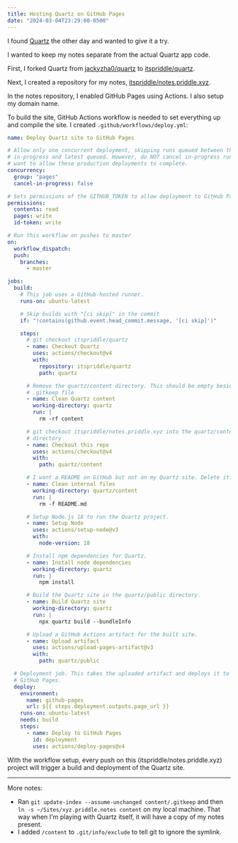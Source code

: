 ```yaml
---
title: Hosting Quartz on GitHub Pages
date: "2024-03-04T23:29:00-0500"
---
```


I found [Quartz][1] the other day and wanted to give it a try.

I wanted to keep my notes separate from the actual Quartz app code.

First, I forked Quartz from [jackyzha0/quartz][2] to [itspriddle/quartz][3].

Next, I created a repository for my notes, [itspriddle/notes.priddle.xyz][4].

In the notes repository, I enabled GitHub Pages using Actions. I also setup my domain name.

To build the site, GitHub Actions workflow is needed to set everything up and compile the site. I created `.github/workflows/deploy.yml`:

```yaml
name: Deploy Quartz site to GitHub Pages

# Allow only one concurrent deployment, skipping runs queued between the run
# in-progress and latest queued. However, do NOT cancel in-progress runs as we
# want to allow these production deployments to complete.
concurrency:
  group: "pages"
  cancel-in-progress: false

# Sets permissions of the GITHUB_TOKEN to allow deployment to GitHub Pages
permissions:
  contents: read
  pages: write
  id-token: write

# Run this workflow on pushes to master
on:
  workflow_dispatch:
  push:
    branches:
      - master

jobs:
  build:
    # This job uses a GitHub-hosted runner.
    runs-on: ubuntu-latest

    # Skip builds with "[ci skip]" in the commit
    if: "!contains(github.event.head_commit.message, '[ci skip]')"

    steps:
      # git checkout itspriddle/quartz
      - name: Checkout Quartz
        uses: actions/checkout@v4
        with:
          repository: itspriddle/quartz
          path: quartz

      # Remove the quartz/content directory. This should be empty besides a
      # .gitkeep file
      - name: Clean Quartz content
        working-directory: quartz
        run: |
          rm -rf content

      # git checkout itspriddle/notes.priddle.xyz into the quartz/content
      # directory
      - name: Checkout this repo
        uses: actions/checkout@v4
        with:
          path: quartz/content

      # I want a README on GitHub but not on my Quartz site. Delete it.
      - name: Clean internal files
        working-directory: quartz/content
        run: |
          rm -f README.md

      # Setup Node.js 18 to run the Quartz project.
      - name: Setup Node
        uses: actions/setup-node@v3
        with:
          node-version: 18

      # Install npm dependencies for Quartz.
      - name: Install node dependencies
        working-directory: quartz
        run: |
          npm install

      # Build the Quartz site in the quartz/public directory.
      - name: Build Quartz site
        working-directory: quartz
        run: |
          npx quartz build --bundleInfo

      # Upload a GitHub Actions artifact for the built site.
      - name: Upload artifact
        uses: actions/upload-pages-artifact@v3
        with:
          path: quartz/public

  # Deployment job. This takes the uploaded artifact and deploys it to
  # GitHub Pages.
  deploy:
    environment:
      name: github-pages
      url: ${{ steps.deployment.outputs.page_url }}
    runs-on: ubuntu-latest
    needs: build
    steps:
      - name: Deploy to GitHub Pages
        id: deployment
        uses: actions/deploy-pages@v4
```

With the workflow setup, every push on this (itspriddle/notes.priddle.xyz) project will trigger a build and deployment of the Quartz site.

---

More notes:

- Ran `git update-index --assume-unchanged content/.gitkeep` and then `ln -s ~/Sites/xyz.priddle.notes content` on my local machine. That way when I'm playing with Quartz itself, it will have a copy of my notes present.
- I added `/content` to `.git/info/exclude` to tell git to ignore the symlink.

[1]: https://quartz.jzhao.xyz
[2]: http://github.com/jackyzha0/quartz
[3]: https://github.com/itspriddle/quartz
[4]: https://github.com/itspriddle/notes.priddle.xyz
